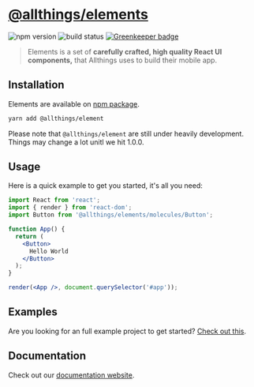 # [@allthings/elements](https://github.com/allthings/elements)

<img alt="npm version" src="https://badge.fury.io/js/%40allthings%2Felements.svg"> <img alt="build status" src="https://travis-ci.org/allthings/elements.svg?branch=master"> [![Greenkeeper badge](https://badges.greenkeeper.io/allthings/elements.svg)](https://greenkeeper.io/)

> Elements is a set of **carefully crafted, high quality React UI components,** that Allthings uses to build their mobile app.

## Installation

Elements are available on [npm package](https://www.npmjs.com/package/@allthings/elements).

```sh
yarn add @allthings/element
```

Please note that `@allthings/element` are still under heavily development. Things may change a lot unitl we hit 1.0.0.

## Usage

Here is a quick example to get you started, it's all you need:

```jsx
import React from 'react';
import { render } from 'react-dom';
import Button from '@allthings/elements/molecules/Button';

function App() {
  return (
    <Button>
      Hello World
    </Button>
  );
}

render(<App />, document.querySelector('#app'));
```

## Examples

Are you looking for an full example project to get started?
[Check out this](https://github.com/allthings/elements-example).

## Documentation

Check out our [documentation website](https://allthings.github.io/elements/).
